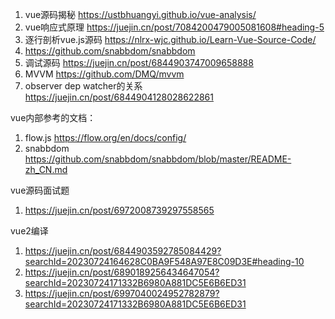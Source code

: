 1. vue源码揭秘 https://ustbhuangyi.github.io/vue-analysis/
2. vue响应式原理 https://juejin.cn/post/7084200479005081608#heading-5
3. 逐行剖析vue.js源码 https://nlrx-wjc.github.io/Learn-Vue-Source-Code/
4. https://github.com/snabbdom/snabbdom
5. 调试源码 https://juejin.cn/post/6844903747009658888
6. MVVM https://github.com/DMQ/mvvm
7. observer dep watcher的关系 https://juejin.cn/post/6844904128028622861

vue内部参考的文档：
1. flow.js https://flow.org/en/docs/config/
2. snabbdom https://github.com/snabbdom/snabbdom/blob/master/README-zh_CN.md

vue源码面试题
1. https://juejin.cn/post/6972008739297558565

vue2编译
1. https://juejin.cn/post/6844903592785084429?searchId=20230724164628C0BA9F548A97E8C09D3E#heading-10
2. https://juejin.cn/post/6890189256434647054?searchId=20230724171332B6980A881DC5E6B6ED31
3. https://juejin.cn/post/6997040024952782879?searchId=20230724171332B6980A881DC5E6B6ED31